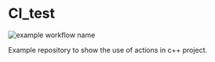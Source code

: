 # CI_test
![example workflow name](https://github.com/christow/CI_test/workflows/CMake/badge.svg)

Example repository to show the use of actions in c++ project.

